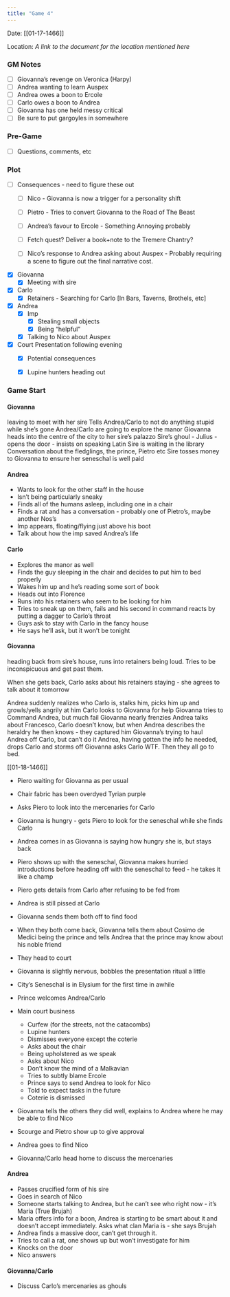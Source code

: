 ```yaml
---
title: "Game 4"
---
```


Date: [[01-17-1466]]

Location: *A link to the document for the location mentioned here*

### GM Notes
- [ ] Giovanna’s revenge on Veronica (Harpy)
- [ ] Andrea wanting to learn Auspex
- [ ] Andrea owes a boon to Ercole
- [ ] Carlo owes a boon to Andrea
- [ ] Giovanna has one held messy critical
- [ ] Be sure to put gargoyles in somewhere

### Pre-Game
- [ ] Questions, comments, etc

### Plot
- [ ] Consequences - need to figure these out
	- [ ] Nico - Giovanna is now a trigger for a personality shift
	- [ ] Pietro - Tries to convert Giovanna to the Road of The Beast
	- [ ] Andrea’s favour to Ercole - Something Annoying probably
	- [ ] Fetch quest? Deliver a book+note to the Tremere Chantry?
	- [ ] Nico’s response to Andrea asking about Auspex - Probably requiring a scene to figure out the final narrative cost.
  

- [x] Giovanna
	- [x] Meeting with sire
- [x] Carlo
	- [x] Retainers - Searching for Carlo [In Bars, Taverns, Brothels, etc]
- [x] Andrea
	- [x] Imp
		- [x] Stealing small objects
		- [x] Being “helpful”
	- [x] Talking to Nico about Auspex

- [x] Court Presentation following evening
	- [x] Potential consequences
	- [x] Lupine hunters heading out
  

### Game Start
#### Giovanna 
leaving to meet with her sire
Tells Andrea/Carlo to not do anything stupid while she’s gone
Andrea/Carlo are going to explore the manor
Giovanna heads into the centre of the city to her sire’s palazzo
Sire’s ghoul - Julius - opens the door - insists on speaking Latin
Sire is waiting in the library
Conversation about the fledglings, the prince, Pietro etc
Sire tosses money to Giovanna to ensure her seneschal is well paid

#### Andrea
- Wants to look for the other staff in the house
- Isn’t being particularly sneaky
- Finds all of the humans asleep, including one in a chair
- Finds a rat and has a conversation - probably one of Pietro’s, maybe another Nos’s
- Imp appears, floating/flying just above his boot
- Talk about how the imp saved Andrea’s life
  
#### Carlo
- Explores the manor as well
- Finds the guy sleeping in the chair and decides to put him to bed properly
- Wakes him up and he’s reading some sort of book
- Heads out into Florence
- Runs into his retainers who seem to be looking for him
- Tries to sneak up on them, fails and his second in command reacts by putting a dagger to Carlo’s throat
- Guys ask to stay with Carlo in the fancy house
- He says he’ll ask, but it won’t be tonight
  

#### Giovanna 
heading back from sire’s house, runs into retainers being loud. Tries to be inconspicuous and get past them.

When she gets back, Carlo asks about his retainers staying - she agrees to talk about it tomorrow

Andrea suddenly realizes who Carlo is, stalks him, picks him up and growls/yells angrily at him
Carlo looks to Giovanna for help
Giovanna tries to Command Andrea, but much fail
Giovanna nearly frenzies
Andrea talks about Francesco, Carlo doesn’t know, but when Andrea describes the heraldry he then knows - they captured him
Giovanna’s trying to haul Andrea off Carlo, but can’t do it
Andrea, having gotten the info he needed, drops Carlo and storms off
Giovanna asks Carlo WTF.
Then they all go to bed.

  
[[01-18-1466]]

- Piero waiting for Giovanna as per usual
- Chair fabric has been overdyed Tyrian purple
- Asks Piero to look into the mercenaries for Carlo
- Giovanna is hungry - gets Piero to look for the seneschal while she finds Carlo
- Andrea comes in as Giovanna is saying how hungry she is, but stays back
- Piero shows up with the seneschal, Giovanna makes hurried introductions before heading off with the seneschal to feed - he takes it like a champ
- Piero gets details from Carlo after refusing to be fed from
- Andrea is still pissed at Carlo
- Giovanna sends them both off to find food
- When they both come back, Giovanna tells them about Cosimo de Medici being the prince and tells Andrea that the prince may know about his noble friend
- They head to court
- Giovanna is slightly nervous, bobbles the presentation ritual a little
- City’s Seneschal is in Elysium for the first time in awhile
- Prince welcomes Andrea/Carlo
- Main court business
	- Curfew (for the streets, not the catacombs)
	- Lupine hunters
	- Dismisses everyone except the coterie
	- Asks about the chair
	- Being upholstered as we speak
	- Asks about Nico
	- Don’t know the mind of a Malkavian
	- Tries to subtly blame Ercole
	- Prince says to send Andrea to look for Nico
	- Told to expect tasks in the future
	- Coterie is dismissed
  
- Giovanna tells the others they did well, explains to Andrea where he may be able to find Nico
- Scourge and Pietro show up to give approval
- Andrea goes to find Nico
- Giovanna/Carlo head home to discuss the mercenaries

#### Andrea
- Passes crucified form of his sire
- Goes in search of Nico
- Someone starts talking to Andrea, but he can’t see who right now - it’s Maria (True Brujah)
- Maria offers info for a boon, Andrea is starting to be smart about it and doesn’t accept immediately. Asks what clan Maria is - she says Brujah
- Andrea finds a massive door, can’t get through it.
- Tries to call a rat, one shows up but won’t investigate for him
- Knocks on the door
- Nico answers

#### Giovanna/Carlo
- Discuss Carlo’s mercenaries as ghouls

